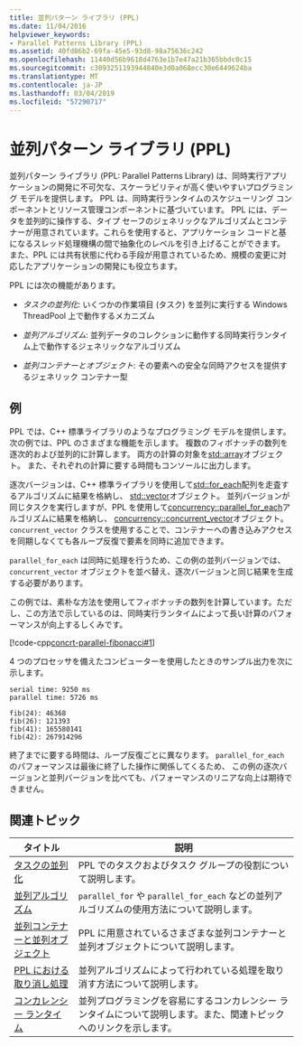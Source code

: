 ```yaml
---
title: 並列パターン ライブラリ (PPL)
ms.date: 11/04/2016
helpviewer_keywords:
- Parallel Patterns Library (PPL)
ms.assetid: 40fd86b2-69fa-45e5-93d8-98a75636c242
ms.openlocfilehash: 11440d56b9618d4763e1b7e47a21b365bbdc0c15
ms.sourcegitcommit: c3093251193944840e3d0a068ecc30e6449624ba
ms.translationtype: MT
ms.contentlocale: ja-JP
ms.lasthandoff: 03/04/2019
ms.locfileid: "57290717"
---
```

# <a name="parallel-patterns-library-ppl"></a>並列パターン ライブラリ (PPL)

並列パターン ライブラリ (PPL: Parallel Patterns Library) は、同時実行アプリケーションの開発に不可欠な、スケーラビリティが高く使いやすいプログラミング モデルを提供します。 PPL は、同時実行ランタイムのスケジューリング コンポーネントとリソース管理コンポーネントに基づいています。 PPL には、データを並列的に操作する、タイプ セーフのジェネリックなアルゴリズムとコンテナーが用意されています。これらを使用すると、アプリケーション コードと基になるスレッド処理機構の間で抽象化のレベルを引き上げることができます。 また、PPL には共有状態に代わる手段が用意されているため、規模の変更に対応したアプリケーションの開発にも役立ちます。

PPL には次の機能があります。

- *タスクの並列化*: いくつかの作業項目 (タスク) を並列に実行する Windows ThreadPool 上で動作するメカニズム

- *並列アルゴリズム*: 並列データのコレクションに動作する同時実行ランタイム上で動作するジェネリックなアルゴリズム

- *並列コンテナーとオブジェクト*: その要素への安全な同時アクセスを提供するジェネリック コンテナー型

## <a name="example"></a>例

PPL では、C++ 標準ライブラリのようなプログラミング モデルを提供します。 次の例では、PPL のさまざまな機能を示します。 複数のフィボナッチの数列を逐次的および並列的に計算します。 両方の計算の対象を[std::array](../../standard-library/array-class-stl.md)オブジェクト。 また、それぞれの計算に要する時間もコンソールに出力します。

逐次バージョンは、C++ 標準ライブラリを使用して[std::for_each](../../standard-library/algorithm-functions.md#for_each)配列を走査するアルゴリズムに結果を格納し、 [std::vector](../../standard-library/vector-class.md)オブジェクト。 並列バージョンが同じタスクを実行しますが、PPL を使用して[concurrency::parallel_for_each](reference/concurrency-namespace-functions.md#parallel_for_each)アルゴリズムに結果を格納し、 [concurrency::concurrent_vector](../../parallel/concrt/reference/concurrent-vector-class.md)オブジェクト。 `concurrent_vector` クラスを使用することで、コンテナーへの書き込みアクセスを同期しなくても各ループ反復で要素を同時に追加できます。

`parallel_for_each` は同時に処理を行うため、この例の並列バージョンでは、`concurrent_vector` オブジェクトを並べ替え、逐次バージョンと同じ結果を生成する必要があります。

この例では、素朴な方法を使用してフィボナッチの数列を計算しています。ただし、この方法で示しているのは、同時実行ランタイムによって長い計算のパフォーマンスが向上するしくみです。

[!code-cpp[concrt-parallel-fibonacci#1](../../parallel/concrt/codesnippet/cpp/parallel-patterns-library-ppl_1.cpp)]

4 つのプロセッサを備えたコンピューターを使用したときのサンプル出力を次に示します。

```Output
serial time: 9250 ms
parallel time: 5726 ms

fib(24): 46368
fib(26): 121393
fib(41): 165580141
fib(42): 267914296
```

終了までに要する時間は、ループ反復ごとに異なります。 `parallel_for_each` のパフォーマンスは最後に終了した操作に関係してくるため、 この例の逐次バージョンと並列バージョンを比べても、パフォーマンスのリニアな向上は期待できません。

## <a name="related-topics"></a>関連トピック

|タイトル|説明|
|-----------|-----------------|
|[タスクの並列化](../../parallel/concrt/task-parallelism-concurrency-runtime.md)|PPL でのタスクおよびタスク グループの役割について説明します。|
|[並列アルゴリズム](../../parallel/concrt/parallel-algorithms.md)|`parallel_for` や `parallel_for_each` などの並列アルゴリズムの使用方法について説明します。|
|[並列コンテナーと並列オブジェクト](../../parallel/concrt/parallel-containers-and-objects.md)|PPL に用意されているさまざまな並列コンテナーと並列オブジェクトについて説明します。|
|[PPL における取り消し処理](cancellation-in-the-ppl.md)|並列アルゴリズムによって行われている処理を取り消す方法について説明します。|
|[コンカレンシー ランタイム](../../parallel/concrt/concurrency-runtime.md)|並列プログラミングを容易にするコンカレンシー ランタイムについて説明します。また、関連トピックへのリンクを示します。|
